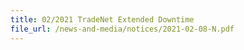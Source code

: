 ```yaml
---
title: 02/2021 TradeNet Extended Downtime
file_url: /news-and-media/notices/2021-02-08-N.pdf
---
```

